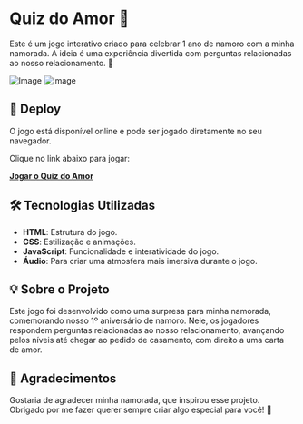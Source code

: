 # Quiz do Amor 💖

Este é um jogo interativo criado para celebrar 1 ano de namoro com a minha namorada. A ideia é uma experiência divertida com perguntas relacionadas ao nosso relacionamento. 🎉

![Image](https://github.com/user-attachments/assets/65ba90d9-8f14-47e7-859a-9d2c8b2b9f67)
![Image](https://github.com/user-attachments/assets/99256ab1-d491-4573-94c9-ea89436c8d0b)

## 🚀 Deploy

O jogo está disponível online e pode ser jogado diretamente no seu navegador.

Clique no link abaixo para jogar:

[**Jogar o Quiz do Amor**](https://quiz-do-amor.vercel.app/) 

## 🛠 Tecnologias Utilizadas

- **HTML**: Estrutura do jogo.
- **CSS**: Estilização e animações.
- **JavaScript**: Funcionalidade e interatividade do jogo.
- **Áudio**: Para criar uma atmosfera mais imersiva durante o jogo.

## 💡 Sobre o Projeto

Este jogo foi desenvolvido como uma surpresa para minha namorada, comemorando nosso 1º aniversário de namoro. Nele, os jogadores respondem perguntas relacionadas ao nosso relacionamento, avançando pelos níveis até chegar ao pedido de casamento, com direito a uma carta de amor. 

## 🤝 Agradecimentos

Gostaria de agradecer minha namorada, que inspirou esse projeto. Obrigado por me fazer querer sempre criar algo especial para você! 💖

